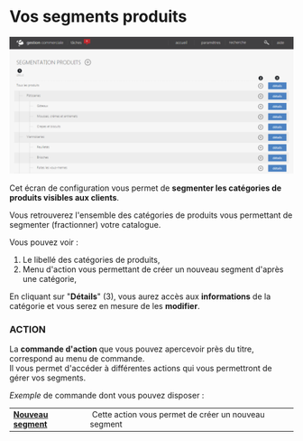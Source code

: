 # Vos segments produits


![index-0](images/index-0.png)


<p>Cet &eacute;cran de configuration vous permet de <strong>segmenter les cat&eacute;gories de produits visibles aux clients</strong>.</p>
<p>Vous retrouverez l'ensemble des cat&eacute;gories de produits vous permettant de segmenter (fractionner) votre catalogue.</p>
<p>Vous pouvez voir :</p>
<ol>
<li>Le libell&eacute; des cat&eacute;gories de produits,</li>
<li>Menu d'action vous permettant de cr&eacute;er un nouveau segment d'apr&egrave;s une cat&eacute;gorie,</li>
</ol>
<p>En cliquant sur "<strong>D&eacute;tails</strong>" (3), vous aurez acc&egrave;s aux <strong>informations</strong> de la cat&eacute;gorie et vous serez en mesure de les <strong>modifier</strong>.</p>
<h3>ACTION</h3>
<p>La&nbsp;<strong>commande d'action&nbsp;</strong>que vous pouvez apercevoir pr&egrave;s du titre, correspond au menu de commande.<br />Il vous&nbsp;permet d'acc&eacute;der &agrave; diff&eacute;rentes actions qui vous permettront de g&eacute;rer vos segments.</p>
<p><em>Exemple&nbsp;</em>de commande dont vous pouvez disposer :</p>
<table>
<tbody>
<tr>
<td><strong><a href="/fr-fr/office/settings/catalogue/Segmentation/edit.aspx">Nouveau segment</a> </strong></td>
<td>&nbsp;Cette action vous permet de cr&eacute;er un nouveau segment</td>
</tr>
</tbody>
</table>

